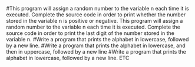 #This program will assign a random number to the variable n each time it is executed. Complete the source code in order to print whether the number stored in the variable n is positive or negative.
This program will assign a random number to the variable n each time it is executed. Complete the source code in order to print the last digit of the number stored in the variable n.
#Write a program that prints the alphabet in lowercase, followed by a new line.
#Write a program that prints the alphabet in lowercase, and then in uppercase, followed by a new line
#Write a program that prints the alphabet in lowercase, followed by a new line.
ETC
